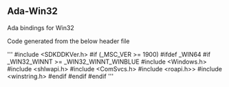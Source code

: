 ## Ada-Win32
Ada bindings for Win32

Code generated from the below header file

'''
#include <SDKDDKVer.h>
#if (_MSC_VER >= 1900)
 #ifdef _WIN64
  #if _WIN32_WINNT >= _WIN32_WINNT_WINBLUE
   #include <Windows.h>
   #include <shlwapi.h>
   #include <ComSvcs.h>
   #include <roapi.h>>
   #include <winstring.h>
  #endif
 #endif
#endif
'''